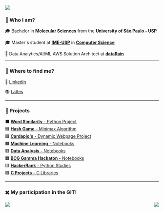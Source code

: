[comment]: <> (Page)

<img src="https://img.shields.io/static/v1?label=Overview&message=LucasNSequeira&color=f8efd4&style=for-the-badge&logo=GitHub">


### 💁 Who I am?

🎓 Bachelor in [**Molecular Sciences**](http://www.cecm.usp.br/) from the [**University of São Paulo - USP**](https://www5.usp.br/)<br/>
  
🎓 Master's student at [**IME-USP**](https://www.ime.usp.br/) in [**Computer Science**](https://www.ime.usp.br/dcc/)<br/>

💼 Data Analytics/AI/ML AWS Solution Architect at [**dataRain**](https://www.datarain.com.br/)<br/>

---

### 🥽 Where to find me?

👔 [Linkedin](https://www.linkedin.com/in/lucasnseq/)<br/>

📚 [Lattes](http://lattes.cnpq.br/8818674058920114)<br/>

---

### 🌈 Projects

⬛ [**Word Similarity** - Python Project](https://github.com/lucasns97/word_ps)<br/>
🟦 [**Hash Game** - Minimax Algorithm](https://github.com/lucasns97/ex_jogo_da_velha)<br/>
🟪 [**Cardapio's** - Dynamic Webpage Project](https://github.com/lucasns97/cardapio-s)<br/>
🟫 [**Machine Learning** - Notebooks](https://github.com/lucasns97/ml_notebooks)<br/>
🟥 [**Data Analysis** - Notebooks](https://github.com/lucasns97/data_analysis)<br/>
🟧 [**BCG Gamma Hackaton** - Notebooks](https://github.com/lucasns97/hackaton_bcggamma)<br/>
🟨 [**HackerRank** - Python Studies](https://github.com/lucasns97/hackerrank)<br/>
🟩 [**C Projects** - C Libraries](https://github.com/lucasns97/c_projects)<br/>

---

### ✖️ My participation in the GIT!
<img align="left" src="https://github-readme-stats.vercel.app/api/top-langs/?username=lucasns97&theme=dracula&hide_langs_below=1&title_color=783c00&text_color=af552e&icon_color=783c00&bg_color=f8efd4&cache_seconds=2300" />

<img align='right' src="https://github-readme-stats.vercel.app/api?username=lucasns97&show_icons=true&title_color=783c00&text_color=af552e&icon_color=783c00&bg_color=f8efd4&cache_seconds=2300">

